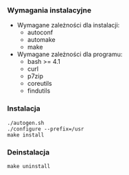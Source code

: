 ### Wymagania instalacyjne

- Wymagane zależności dla instalacji:
  - autoconf
  - automake
  - make
- Wymagane zależności dla programu:
  - bash >= 4.1
  - curl
  - p7zip
  - coreutils
  - findutils 

### Instalacja

    ./autogen.sh
    ./configure --prefix=/usr
    make install

### Deinstalacja

    make uninstall

